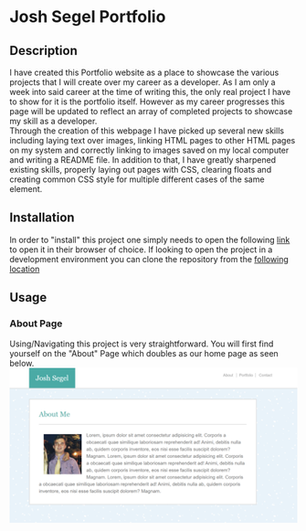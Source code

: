 # Josh Segel Portfolio
## Description
I have created this Portfolio website as a place to showcase the various projects that I will create over my career as a developer. As I am only a week into said career at the time of writing this, the only real project I have to show for it is the portfolio itself. However as my career progresses this page will be updated to reflect an array of completed projects to showcase my skill as a developer.  
Through the creation of this webpage I have picked up several new skills including laying text over images, linking HTML pages to other HTML pages on my system and correctly linking to images saved on my local computer and writing a README file. In addition to that, I have greatly sharpened existing skills, properly laying out pages with CSS, clearing floats and creating common CSS style for multiple different cases of the same element.  

## Installation
In order to "install" this project one simply needs to open the following [link](https://jsegel9.github.io/portfolio/) to open it in their browser of choice. If looking to open the project in a development environment you can clone the repository from the [following location](https://github.com/Jsegel9/portfolio)

## Usage
### About Page
Using/Navigating this project is very straightforward. You will first find yourself on the "About" Page which doubles as our home page as seen below.
![About Page](/assets/images/portfolio.png)

